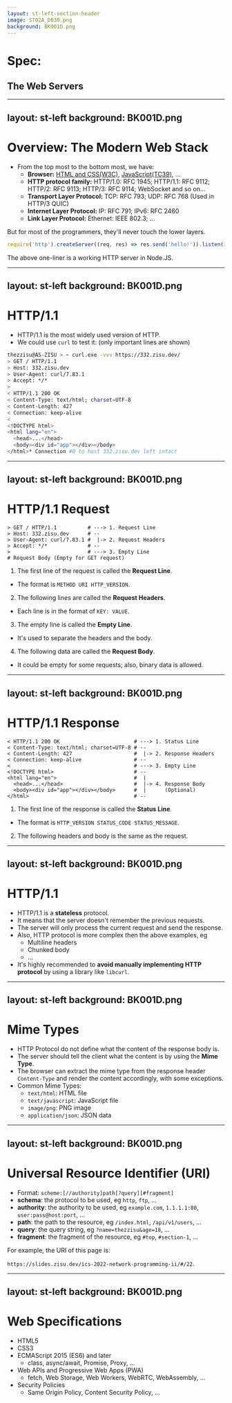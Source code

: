 ```yaml
---
layout: st-left-section-header
image: ST02A_D030.png
background: BK001D.png
---
```


# Spec:
## The Web Servers

---
layout: st-left
background: BK001D.png
---

# Overview: The Modern Web Stack

- From the top most to the bottom most, we have:
  - **Browser:** [HTML and CSS(W3C)](https://html.spec.whatwg.org), [JavaScript(TC39)](https://tc39.es/ecma262/), ...
  - **HTTP protocol family:** HTTP/1.0: RFC 1945; HTTP/1.1: RFC 9112; HTTP/2: RFC 9113; HTTP/3: RFC 9114; WebSocket and so on...
  - **Transport Layer Protocol:** TCP: RFC 793; UDP: RFC 768 (Used in HTTP/3 QUIC)
  - **Internet Layer Protocol:** IP: RFC 791; IPv6: RFC 2460
  - **Link Layer Protocol:** Ethernet: IEEE 802.3; ...

But for most of the programmers, they'll never touch the lower layers.

```js
require('http').createServer((req, res) => res.send('hello!')).listen(3000)
```

The above one-liner is a working HTTP server in Node.JS.

---
layout: st-left
background: BK001D.png
---

# HTTP/1.1

- HTTP/1.1 is the most widely used version of HTTP.
- We could use `curl` to test it: (only important lines are shown)

```bash
thezzisu@AS-ZISU > ~ curl.exe -vvv https://332.zisu.dev/
> GET / HTTP/1.1
> Host: 332.zisu.dev
> User-Agent: curl/7.83.1
> Accept: */*
>
< HTTP/1.1 200 OK
< Content-Type: text/html; charset=UTF-8
< Content-Length: 427
< Connection: keep-alive
<
<!DOCTYPE html>
<html lang="en">
  <head>...</head>
  <body><div id="app"></div></body>
</html>* Connection #0 to host 332.zisu.dev left intact
```

---
layout: st-left
background: BK001D.png
---

# HTTP/1.1 Request

```
> GET / HTTP/1.1          # ---> 1. Request Line
> Host: 332.zisu.dev      # --
> User-Agent: curl/7.83.1 #  |-> 2. Request Headers
> Accept: */*             # --
>                         # ---> 3. Empty Line
# Request Body (Empty for GET request)
```

1. The first line of the request is called the **Request Line**.
  - The format is `METHOD URI HTTP_VERSION`.
2. The following lines are called the **Request Headers**.
  - Each line is in the format of `KEY: VALUE`.
3. The empty line is called the **Empty Line**.
  - It's used to separate the headers and the body.
4. The following data are called the **Request Body**.
  - It could be empty for some requests; also, binary data is allowed.

---
layout: st-left
background: BK001D.png
---

# HTTP/1.1 Response

```
< HTTP/1.1 200 OK                        # ---> 1. Status Line
< Content-Type: text/html; charset=UTF-8 # --
< Content-Length: 427                    #  |-> 2. Response Headers
< Connection: keep-alive                 # --
<                                        # ---> 3. Empty Line
<!DOCTYPE html>                          # --
<html lang="en">                         #  |
  <head>...</head>                       #  |-> 4. Response Body
  <body><div id="app"></div></body>      #  |      (Optional)
</html>                                  # --
```

1. The first line of the response is called the **Status Line**.
  - The format is `HTTP_VERSION STATUS_CODE STATUS_MESSAGE`.
2. The following headers and body is the same as the request.

---
layout: st-left
background: BK001D.png
---

# HTTP/1.1

- HTTP/1.1 is a **stateless** protocol.
- It means that the server doesn't remember the previous requests.
- The server will only process the current request and send the response.
- Also, HTTP protocol is more complex then the above examples, eg
  - Multiline headers
  - Chunked body
  - ...
- It's highly recommended to **avoid manually implementing HTTP protocol** by using a library like `libcurl`.

---
layout: st-left
background: BK001D.png
---

# Mime Types

- HTTP Protocol do not define what the content of the response body is.
- The server should tell the client what the content is by using the **Mime Type**.
- The browser can extract the mime type from the response header `Content-Type` and render the content accordingly, with some exceptions.
- Common Mime Types:
  - `text/html`: HTML file
  - `text/javascript`: JavaScript file
  - `image/png`: PNG image
  - `application/json`: JSON data

<!-- Browser will use content type sniffing to guess the actual content type -->

---
layout: st-left
background: BK001D.png
---

# Universal Resource Identifier (URI)

- Format: `scheme:[//authority]path[?query][#fragment]`
- **schema**: the protocol to be used, eg `http`, `ftp`, ...
- **authority**: the authority to be used, eg `example.com`, `1.1.1.1:80`, `user:pass@host:port`, ...
- **path**: the path to the resource, eg `/index.html`, `/api/v1/users`, ...
- **query**: the query string, eg `?name=thezzisu&age=18`, ...
- **fragment**: the fragment of the resource, eg `#top`, `#section-1`, ...

For example, the URI of this page is:

`https://slides.zisu.dev/ics-2022-network-programming-ii/#/22`.

---
layout: st-left
background: BK001D.png
---

# Web Specifications

- HTML5
- CSS3
- ECMAScript 2015 (ES6) and later
  - class, async/await, Promise, Proxy, ...
- Web APIs and Progressive Web Apps (PWA)
  - fetch, Web Storage, Web Workers, WebRTC, WebAssembly, ...
- Security Policies
  - Same Origin Policy, Content Security Policy, ...
